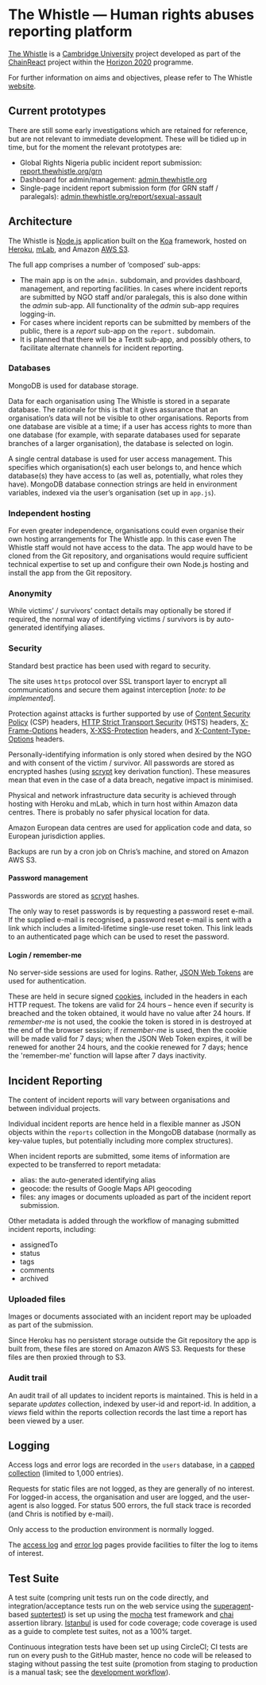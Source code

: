 The Whistle — Human rights abuses reporting platform
============================================================

[The Whistle](http://thewhistle.org) is a [Cambridge University](https://www.cam.ac.uk/) project
developed as part of the [ChainReact](http://chainreact.org/) project within the
[Horizon 2020](https://ec.europa.eu/programmes/horizon2020/) programme.

For further information on aims and objectives, please refer to The Whistle
[website](http://thewhistle.org).

Current prototypes
------------------

There are still some early investigations which are retained for reference, but are not relevant
to immediate development. These will be tidied up in time, but for the moment the relevant prototypes
are:

- Global Rights Nigeria public incident report submission:
  [report.thewhistle.org/grn](http://report.thewhistle.org/grn)
- Dashboard for admin/management: [admin.thewhistle.org](http://admin.thewhistle.org)
- Single-page incident report submission form (for GRN staff / paralegals):
  [admin.thewhistle.org/report/sexual-assault](http://admin.thewhistle.org/report/sexual-assault)


Architecture
------------

The Whistle is [Node.js](https://nodejs.org/en/) application built on the [Koa](http://koajs.com/)
framework, hosted on [Heroku](https://www.heroku.com), [mLab](https://mlab.com/), and Amazon
[AWS S3](https://aws.amazon.com/s3/).

The full app comprises a number of ‘composed’ sub-apps:

- The main app is on the `admin.` subdomain, and provides dashboard, management, and reporting
  facilities. In cases where incident reports are submitted by NGO staff and/or paralegals, this
  is also done within the *admin* sub-app. All functionality of the *admin* sub-app requires
  logging-in.
- For cases where incident reports can be submitted by members of the public, there is a *report*
  sub-app on the `report.` subdomain.
- It is planned that there will be a TextIt sub-app, and possibly others, to facilitate alternate
  channels for incident reporting.

### Databases

MongoDB is used for database storage.

Data for each organisation using The Whistle is stored in a separate database. The rationale for
this is that it gives assurance that an organisation’s data will not be visible to other
organisations. Reports from one database are visible at a time; if a user has access rights to more
than one database (for example, with separate databases used for separate branches of a larger
organisation), the database is selected on login.

A single central database is used for user access management. This specifies which organisation(s)
each user belongs to, and hence which database(s) they have access to (as well as, potentially, what
roles they have). MongoDB database connection strings are held in environment variables, indexed via
the user’s organisation (set up in `app.js`).

### Independent hosting

For even greater independence, organisations could even organise their own hosting arrangements for
The Whistle app. In this case even The Whistle staff would not have access to the data. The app
would have to be cloned from the Git repository, and organisations would require sufficient
technical expertise to set up and configure their own Node.js hosting and install the app from the
Git repository.

### Anonymity

While victims’ / survivors’ contact details may optionally be stored if required, the normal way of
identifying victims / survivors is by auto-generated identifying aliases.

### Security

Standard best practice has been used with regard to security.

The site uses `https` protocol over SSL transport layer to encrypt all communications and secure
them against interception [*note: to be implemented*].

Protection against attacks is further supported by use of
[Content Security Policy](https://developer.mozilla.org/en-US/docs/Web/HTTP/CSP) (CSP) headers,
[HTTP Strict Transport Security](https://developer.mozilla.org/en-US/docs/Web/HTTP/Headers/Strict-Transport-Security) (HSTS) headers,
[X-Frame-Options](https://developer.mozilla.org/en-US/docs/Web/HTTP/Headers/X-Frame-Options) headers,
[X-XSS-Protection](https://developer.mozilla.org/en-US/docs/Web/HTTP/Headers/X-XSS-Protection) headers, and
[X-Content-Type-Options](https://developer.mozilla.org/en-US/docs/Web/HTTP/Headers/X-Content-Type-Options) headers.

Personally-identifying information is only stored when desired by the NGO and with consent of the
victim / survivor. All passwords are stored as encrypted hashes (using
[scrypt](https://en.wikipedia.org/wiki/Scrypt) key derivation function). These measures mean that
even in the case of a data breach, negative impact is minimised.

Physical and network infrastructure data security is achieved through hosting with Heroku and mLab,
which in turn host within Amazon data centres. There is probably no safer physical location for data.

Amazon European data centres are used for application code and data, so European jurisdiction
applies.

Backups are run by a cron job on Chris’s machine, and stored on Amazon AWS S3.

#### Password management

Passwords are stored as [scrypt](https://en.wikipedia.org/wiki/Scrypt) hashes.

The only way to reset passwords is by requesting a password reset e-mail. If the supplied e-mail
is recognised, a password reset e-mail is sent with a link which includes a limited-lifetime
single-use reset token. This link leads to an authenticated page which can be used to reset the
password.

#### Login / remember-me

No server-side sessions are used for logins. Rather, [JSON Web Tokens](https://jwt.io/) are used for
authentication.

These are held in secure signed [cookies](https://www.npmjs.com/package/cookies), included in the
headers in each HTTP request. The tokens are valid for 24 hours – hence even if security is breached
and the token obtained, it would have no value after 24 hours. If *remember-me* is not used, the
cookie the token is stored in is destroyed at the end of the browser session; if *remember-me* is
used, then the cookie will be made valid for 7 days; when the JSON Web Token expires, it will be
renewed for another 24 hours, and the cookie renewed for 7 days; hence the 'remember-me' function
will lapse after 7 days inactivity.


Incident Reporting
------------------

The content of incident reports will vary between organisations and between individual projects.

Individual incident reports are hence held in a flexible manner as JSON objects within the `reports`
collection in the MongoDB database (normally as key-value tuples, but potentially including more
complex structures).

When incident reports are submitted, some items of information are expected to be transferred to
report metadata:
- alias: the auto-generated identifying alias
- geocode: the results of Google Maps API geocoding
- files: any images or documents uploaded as part of the incident report submission.

Other metadata is added through the workflow of managing submitted incident reports, including:
- assignedTo
- status
- tags
- comments
- archived

### Uploaded files

Images or documents associated with an incident report may be uploaded as part of the submission.

Since Heroku has no persistent storage outside the Git repository the app is built from, these files
are stored on Amazon AWS S3. Requests for these files are then proxied through to S3.

### Audit trail

An audit trail of all updates to incident reports is maintained. This is held in a separate
*updates* collection, indexed by user-id and report-id. In addition, a *views* field within the
reports collection records the last time a report has been viewed by a user.


Logging
-------

Access logs and error logs are recorded in the `users` database, in a
[capped collection](https://docs.mongodb.com/manual/core/capped-collections/) (limited to 1,000
entries).

Requests for static files are not logged, as they are generally of no interest. For logged-in access,
the organisation and user are logged, and the user-agent is also logged. For status 500 errors, the
full stack trace is recorded (and Chris is notified by e-mail).

Only access to the production environment is normally logged.

The [access log](/dev/log-access) and [error log](/dev/log-error) pages provide facilities to filter
the log to items of interest.


Test Suite
----------

A test suite (compring unit tests run on the code directly, and integration/acceptance tests run
on the web service using the [superagent](https://www.npmjs.com/package/superagent)-based
[suptertest](https://www.npmjs.com/package/supertest)) is set up using the [mocha](https://mochajs.org/)
test framework and [chai](http://chaijs.com/) assertion library.
[Istanbul](https://www.npmjs.com/package/istanbul) is used for code coverage; code coverage is used
as a guide to complete test suites, not as a 100% target.

Continuous integration tests have been set up using CircleCI; CI tests are run on every push to the
GitHub master, hence no code will be released to staging without passing the test suite (promotion
from staging to production is a manual task; see the [development workflow](/dev/notes/development-workflow)).
